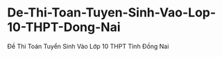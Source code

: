 # De-Thi-Toan-Tuyen-Sinh-Vao-Lop-10-THPT-Dong-Nai
Đề Thi Toán Tuyển Sinh Vào Lớp 10 THPT Tỉnh Đồng Nai
